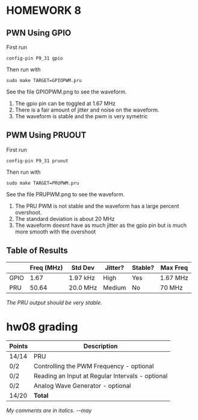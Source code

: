# HOMEWORK 8

## PWN Using GPIO
First run 
```
config-pin P9_31 gpio
```
Then run with 
```
sudo make TARGET=GPIOPWM.pru
```
See the file GPIOPWM.png to see the waveform.

1. The gpio pin can be toggled at 1.67 MHz
2. There is a fair amount of jitter and noise on the waveform.
3. The waveform is stable and the pwm is very symetric


## PWM Using PRUOUT
First run 
```
config-pin P9_31 pruout
```
Then run with 
```
sudo make TARGET=PRUPWM.pru
```
See the file PRUPWM.png to see the waveform.

1. The PRU PWM is not stable and the waveform has a large percent overshoot.
2. The standard deviation is about 20 MHz
3. The waveform doesnt have as much jitter as the gpio pin but is much more smooth with the overshoot

## Table of Results
|      | Freq (MHz) | Std Dev  | Jitter? | Stable? | Max Freq |
|------|------------|----------|---------|---------|----------|
| GPIO | 1.67       | 1.97 kHz | High    | Yes     | 1.67 MHz |
| PRU  | 50.64      | 20.0 MHz | Medium  | No      | 70 MHz   |

*The PRU output should be very stable.*

# hw08 grading

| Points      | Description |
| ----------- | ----------- |
| 14/14 | PRU
|  0/2 | Controlling the PWM Frequency - optional
|  0/2 | Reading an Input at Regular Intervals - optional
|  0/2 | Analog Wave Generator - optional
| 14/20 | **Total**

*My comments are in italics. --may*
